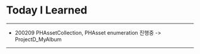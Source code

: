 # Today I Learned

---

- 200209 PHAssetCollection, PHAsset enumeration 진행중 -> ProjectD_MyAlbum

---
